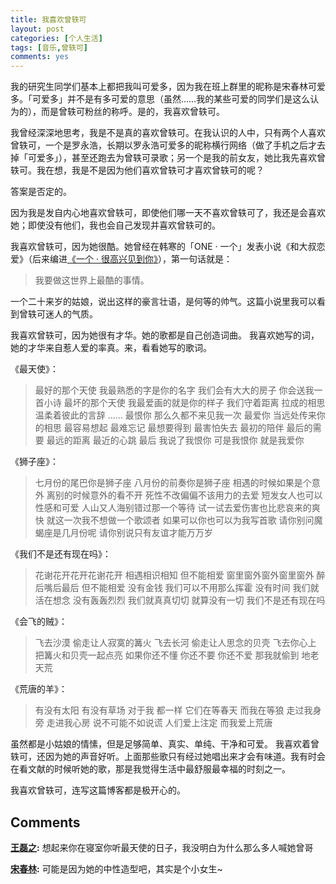 ```yaml
---
title: 我喜欢曾轶可
layout: post
categories: [个人生活]
tags: [音乐,曾轶可]
comments: yes
---
```


我的研究生同学们基本上都把我叫可爱多，因为我在班上群里的昵称是宋春林可爱多。「可爱多」并不是有多可爱的意思（虽然……我的某些可爱的同学们是这么认为的），而是曾轶可粉丝的称呼。是的，我喜欢曾轶可。 

我曾经深深地思考，我是不是真的喜欢曾轶可。在我认识的人中，只有两个人喜欢曾轶可，一个是罗永浩，长期以罗永浩可爱多的昵称横行网络（做了手机之后才去掉「可爱多」），甚至还跑去为曾轶可录歌；另一个是我的前女友，她比我先喜欢曾轶可。我在想，我是不是因为他们喜欢曾轶可才喜欢曾轶可的呢？ 

答案是否定的。 

因为我是发自内心地喜欢曾轶可，即使他们哪一天不喜欢曾轶可了，我还是会喜欢她；即使没有他们，我也会自己发现并喜欢曾轶可的。 

我喜欢曾轶可，因为她很酷。她曾经在韩寒的「ONE · 一个」发表小说《和大叔恋爱》（后来编进[《一个 · 很高兴见到你》](http://www.amazon.cn/%E9%9F%A9%E5%AF%92MOOK1-%E5%BE%88%E9%AB%98%E5%85%B4%E8%A7%81%E5%88%B0%E4%BD%A0-%E9%9F%A9%E5%AF%92/dp/B00E5TR6TK/ref=tmm_pap_title_0?ie=UTF8&qid=1397396321&sr=8-1)），第一句话就是： 

> 我要做这世界上最酷的事情。

一个二十来岁的姑娘，说出这样的豪言壮语，是何等的帅气。这篇小说里我可以看到曾轶可迷人的气质。 

我喜欢曾轶可，因为她很有才华。她的歌都是自己创造词曲。 我喜欢她写的词，她的才华来自惹人爱的率真。来，看看她写的歌词。 

《最天使》： 

> 最好的那个天使 
> 我最熟悉的字是你的名字 
> 我们会有大大的房子 
> 你会送我一首小诗 
> 最坏的那个天使 
> 我最爱画的就是你的样子 
> 我们守着距离 
> 拉成的相思 
> 温柔着彼此的言辞 
> …… 
> 最恨你 
> 那么久都不来见我一次 
> 最爱你 
> 当远处传来你的相思 
> 最容易想起 
> 最难忘记 
> 最想要得到 
> 最害怕失去 
> 最初的陪伴 
> 最后的需要 
> 最远的距离 
> 最近的心跳 
> 最后 
> 我说了我恨你 
> 可是我恨你 
> 就是我爱你

《狮子座》： 

> 七月份的尾巴你是狮子座 
> 八月份的前奏你是狮子座 
> 相遇的时候如果是个意外 
> 离别的时候意外的看不开 
> 死性不改偏偏不该用力的去爱 
> 短发女人也可以性感和可爱 
> 人山又人海别错过那一个等待 
> 试一试去爱伤害也比悲哀来的爽快 
> 就这一次我不想做一个歌颂者 
> 如果可以你也可以为我写首歌 
> 请你别问魔蝎座是几月份呢 
> 请你别说只有友谊才能万万岁


《我们不是还有现在吗》： 

> 花谢花开花开花谢花开 
> 相遇相识相知 
> 但不能相爱 
> 窗里窗外窗外窗里窗外 
> 醉后嘴后最后 
> 但不能相爱 
> 没有金钱 
> 我们可以不用那么挥霍 
> 没有时间 
> 我们就活在想念 
> 没有轰轰烈烈 
> 我们就真真切切 
> 就算没有一切 
> 我们不是还有现在吗

《会飞的贼》： 

> 飞去沙漠 
> 偷走让人寂寞的篝火 
> 飞去长河 
> 偷走让人思念的贝壳 
> 飞去你心上 
> 把篝火和贝壳一起点亮 
> 如果你还不懂 
> 你还不要 
> 你还不爱 
> 那我就偷到 
> 地老天荒

《荒唐的羊》： 

> 有没有太阳 
> 有没有草场 
> 对于我 
> 都一样 
> 它们在等春天 
> 而我在等狼 
> 走过我身旁 
> 走进我心房 
> 说不可能不如说谎 
> 人们爱上注定 
> 而我爱上荒唐

虽然都是小姑娘的情愫，但是足够简单、真实、单纯、干净和可爱。 我喜欢着曾轶可，还因为她的声音好听。上面那些歌只有经过她唱出来才会有味道。我有时会在看文献的时候听她的歌，那是我觉得生活中最舒服最幸福的时刻之一。 

我喜欢曾轶可，连写这篇博客都是极开心的。 


## Comments

**[王磊之](#209 "2014-04-18 16:19:52"):** 想起来你在寝室你听最天使的日子，我没明白为什么那么多人喊她曾哥

**[宋春林](#211 "2014-04-18 17:44:45"):** 可能是因为她的中性造型吧，其实是个小女生~

